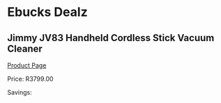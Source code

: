 
# Ebucks Dealz
## Jimmy JV83 Handheld Cordless Stick Vacuum Cleaner
[Product Page](https://www.ebucks.com/web/shop/productSelected.do?prodId=1069098839&catId=998409624)

Price: R3799.00

Savings: 


	